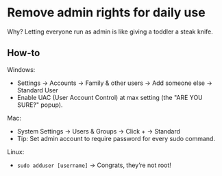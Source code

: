 # Remove admin rights for daily use

Why? Letting everyone run as admin is like giving a toddler a steak knife.

## How-to

Windows:

* Settings → Accounts → Family & other users → Add someone else → Standard User
* Enable UAC (User Account Control) at max setting (the "ARE YOU SURE?" popup).

Mac:

* System Settings → Users & Groups → Click + → Standard
* Tip: Set admin account to require password for every sudo command.

Linux:

* `sudo adduser [username]` → Congrats, they’re not root!